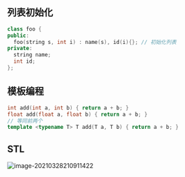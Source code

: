 <!-- 
title: 03-CPP高级特性
sort: 
--> 

## 列表初始化

```cpp
class foo {
public:
  foo(string s, int i) : name(s), id(i){}; // 初始化列表
private:
  string name;
  int id;
};
```

## 模板编程

```cpp
int add(int a, int b) { return a + b; }
float add(float a, float b) { return a + b; }
// 等同前两个
template <typename T> T add(T a, T b) { return a + b; }
```

## STL

![image-20210328210911422](C:\Users\fzf404\AppData\Roaming\Typora\typora-user-images\image-20210328210911422.png)